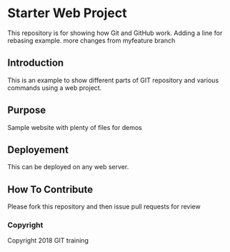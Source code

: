 # Starter Web Project

This repository is for showing how Git and GitHub work.
Adding a line for rebasing example.
more changes from myfeature branch

## Introduction

This is an example to show different parts of GIT repository and various commands using a web project.

## Purpose

Sample website with plenty of files for demos

## Deployement

This can be deployed on any web server.

## How To Contribute

Please fork this repository and then issue pull requests for review

### Copyright

Copyright 2018 GIT training

